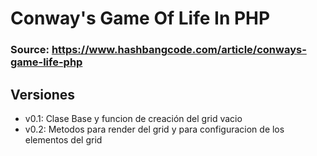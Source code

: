 # Conway's Game Of Life In PHP


### Source: https://www.hashbangcode.com/article/conways-game-life-php

## Versiones

- v0.1: Clase Base y funcion de creación del grid vacio
- v0.2: Metodos para render del grid y para configuracion de los elementos del grid
